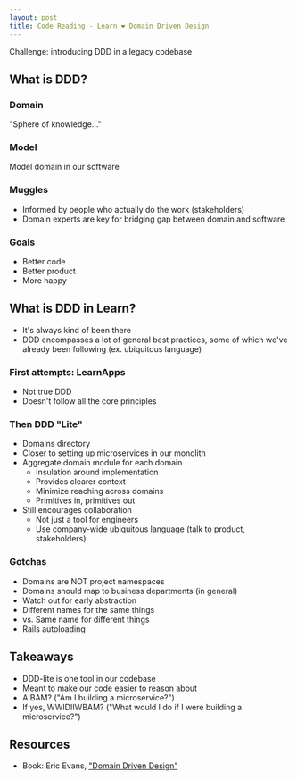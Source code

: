 ```yaml
---
layout: post
title: Code Reading - Learn ❤️ Domain Driven Design
---
```


Challenge: introducing DDD in a legacy codebase

## What is DDD?

### Domain

"Sphere of knowledge..."


### Model

Model domain in our software


### Muggles

- Informed by people who actually do the work (stakeholders)
- Domain experts are key for bridging gap between domain and software


### Goals

- Better code
- Better product
- More happy


## What is DDD in Learn?

- It's always kind of been there
- DDD encompasses a lot of general best practices, some of which we've already been following (ex. ubiquitous language)


### First attempts: LearnApps

- Not true DDD
- Doesn't follow all the core principles


### Then DDD "Lite"

- Domains directory
- Closer to setting up microservices in our monolith
- Aggregate domain module for each domain
  - Insulation around implementation
  - Provides clearer context
  - Minimize reaching across domains
  - Primitives in, primitives out
- Still encourages collaboration
  - Not just a tool for engineers
  - Use company-wide ubiquitous language (talk to product, stakeholders)

### Gotchas

- Domains are NOT project namespaces
- Domains should map to business departments (in general)
- Watch out for early abstraction
- Different names for the same things
- vs. Same name for different things
- Rails autoloading

## Takeaways

- DDD-lite is one tool in our codebase
- Meant to make our code easier to reason about
- AIBAM? ("Am I building a microservice?")
- If yes, WWIDIIWBAM? ("What would I do if I were building a microservice?")


## Resources

- Book: Eric Evans, ["Domain Driven Design"](https://www.amazon.com/Domain-Driven-Design-Tackling-Complexity-Software/dp/0321125215)
